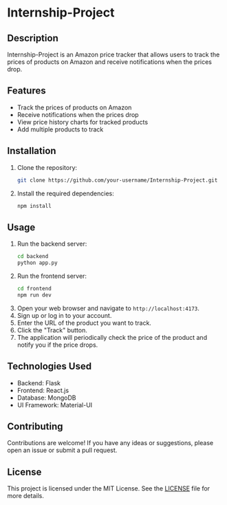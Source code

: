 # Internship-Project

## Description
Internship-Project is an Amazon price tracker that allows users to track the prices of products on Amazon and receive notifications when the prices drop.

## Features
- Track the prices of products on Amazon
- Receive notifications when the prices drop
- View price history charts for tracked products
- Add multiple products to track

## Installation
1. Clone the repository:
    ```bash
    git clone https://github.com/your-username/Internship-Project.git
    ```
2. Install the required dependencies:
    ```bash
    npm install
    ```

## Usage
1. Run the backend server:
    ```bash
    cd backend
    python app.py
    ```
2. Run the frontend server:
    ```bash
    cd frontend
    npm run dev
    ```
3. Open your web browser and navigate to `http://localhost:4173`.
4. Sign up or log in to your account.
5. Enter the URL of the product you want to track.
6. Click the "Track" button.
7. The application will periodically check the price of the product and notify you if the price drops.

## Technologies Used
- Backend: Flask
- Frontend: React.js
- Database: MongoDB
- UI Framework: Material-UI

## Contributing
Contributions are welcome! If you have any ideas or suggestions, please open an issue or submit a pull request.

## License
This project is licensed under the MIT License. See the [LICENSE](LICENSE) file for more details.